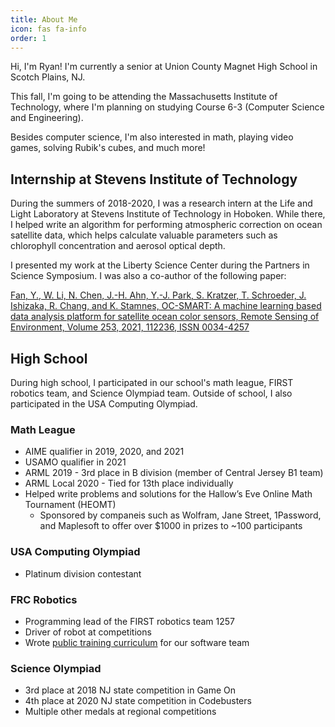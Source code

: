 ```yaml
---
title: About Me
icon: fas fa-info
order: 1
---
```


Hi, I'm Ryan! I'm currently a senior at Union County Magnet High School in Scotch Plains, NJ.

This fall, I'm going to be attending the Massachusetts Institute of Technology, where I'm planning on studying Course 6-3 (Computer Science and Engineering).

Besides computer science, I'm also interested in math, playing video games, solving Rubik's cubes, and much more!

## Internship at Stevens Institute of Technology

During the summers of 2018-2020, I was a research intern at the Life and Light Laboratory at Stevens Institute of Technology in Hoboken. While there, I helped write an algorithm for performing atmospheric correction on ocean satellite data, which helps calculate valuable parameters such as chlorophyll concentration and aerosol optical depth.

I presented my work at the Liberty Science Center during the Partners in Science Symposium. I was also a co-author of the following paper:

[Fan, Y., W. Li, N. Chen, J.-H. Ahn, Y.-J. Park, S. Kratzer, T. Schroeder, J. Ishizaka, R. Chang, and K. Stamnes, OC-SMART: 
A machine learning based data analysis platform for satellite ocean color sensors, Remote Sensing of Environment, Volume 253, 2021, 112236, ISSN 0034-4257](https://www.sciencedirect.com/science/article/abs/pii/S003442572030609X)

## High School

During high school, I participated in our school's math league, FIRST robotics team, and Science Olympiad team. Outside of school, I also participated in the USA Computing Olympiad.

### Math League

- AIME qualifier in 2019, 2020, and 2021
- USAMO qualifier in 2021
- ARML 2019 - 3rd place in B division (member of Central Jersey B1 team)
- ARML Local 2020 - Tied for 13th place individually
- Helped write problems and solutions for the Hallow’s Eve Online Math Tournament (HEOMT)
  - Sponsored by companeis such as Wolfram, Jane Street, 1Password, and Maplesoft to offer over $1000 in prizes to ~100 participants

### USA Computing Olympiad

- Platinum division contestant

### FRC Robotics

- Programming lead of the FIRST robotics team 1257
- Driver of robot at competitions
- Wrote [public training curriculum](https://frc1257.github.io/robotics-training/#/) for our software team

### Science Olympiad

- 3rd place at 2018 NJ state competition in Game On
- 4th place at 2020 NJ state competition in Codebusters
- Multiple other medals at regional competitions
